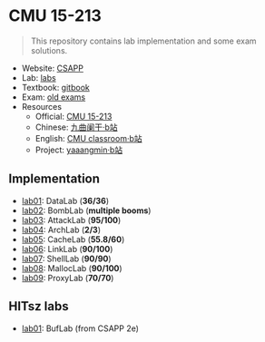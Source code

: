# CMU 15-213

> This repository contains lab implementation and some exam solutions.

* Website: [CSAPP](http://csapp.cs.cmu.edu/)
* Lab: [labs](http://csapp.cs.cmu.edu/3e/labs.html)
* Textbook: [gitbook](https://hansimov.gitbook.io/csapp/)
* Exam: [old exams](https://www.cs.cmu.edu/~213/exams.html)
* Resources
    * Official: [CMU 15-213](https://www.cs.cmu.edu/~213/)
    * Chinese: [九曲阑干·b站](https://www.bilibili.com/video/BV1cD4y1D7uR)
    * English: [CMU classroom·b站](https://www.bilibili.com/video/BV1iW411d7hd/)
    * Project: [yaaangmin·b站](https://www.bilibili.com/video/BV17K4y1N7Q2)

## Implementation

* [lab01](./labs/DataLab): DataLab (**36/36**)
* [lab02](./labs/BombLab): BombLab (**multiple booms**)
* [lab03](./labs/AttackLab): AttackLab (**95/100**)
* [lab04](./labs/ArchLab): ArchLab (**2/3**)
* [lab05](./labs/CacheLab): CacheLab (**55.8/60**)
* [lab06](./labs/LinkLab): LinkLab (**90/100**)
* [lab07](./labs/ShellLab): ShellLab (**90/90**)
* [lab08](./labs/MallocLab): MallocLab (**90/100**)
* [lab09](./labs/ProxyLab): ProxyLab (**70/70**)

## HITsz labs

* [lab01](./hitsz/BufLab): BufLab (from CSAPP 2e)

